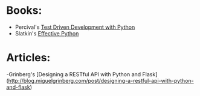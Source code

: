 
# Books:
- Percival's [Test Driven Development with Python](http://www.amazon.com/Test-Driven-Development-Python-Harry-Percival/dp/1449364829/)
- Slatkin's [Effective Python](http://www.amazon.com/Effective-Python-Specific-Software-Development/dp/0134034287)

# Articles:
-Grinberg's [Designing a RESTful API with Python and Flask]
(http://blog.miguelgrinberg.com/post/designing-a-restful-api-with-python-and-flask)
